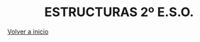 
<h1 align="center"> ESTRUCTURAS 2º E.S.O. </h1>

[Volver a inicio](https://github.com/angelmicelti/TecnoVilladiego2)

